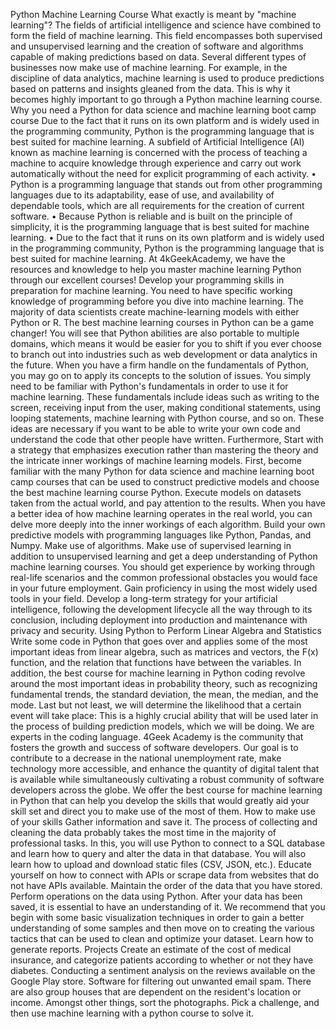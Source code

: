 Python Machine Learning Course
What exactly is meant by "machine learning"?
The fields of artificial intelligence and science have combined to form the field of machine learning. This field encompasses both supervised and unsupervised learning and the creation of software and algorithms capable of making predictions based on data.
Several different types of businesses now make use of machine learning. For example, in the discipline of data analytics, machine learning is used to produce predictions based on patterns and insights gleaned from the data. This is why it becomes highly important to go through a Python machine learning course.
Why you need a Python for data science and machine learning boot camp course
Due to the fact that it runs on its own platform and is widely used in the programming community, Python is the programming language that is best suited for machine learning. A subfield of Artificial Intelligence (AI) known as machine learning is concerned with the process of teaching a machine to acquire knowledge through experience and carry out work automatically without the need for explicit programming of each activity.
•	Python is a programming language that stands out from other programming languages due to its adaptability, ease of use, and availability of dependable tools, which are all requirements for the creation of current software.
•	Because Python is reliable and is built on the principle of simplicity, it is the programming language that is best suited for machine learning.
•	Due to the fact that it runs on its own platform and is widely used in the programming community, Python is the programming language that is best suited for machine learning.
At 4kGeekAcademy, we have the resources and knowledge to help you master machine learning Python through our excellent courses!
Develop your programming skills in preparation for machine learning.
You need to have specific working knowledge of programming before you dive into machine learning. The majority of data scientists create machine-learning models with either Python or R. The best machine learning courses in Python can be a game changer!
You will see that Python abilities are also portable to multiple domains, which means it would be easier for you to shift if you ever choose to branch out into industries such as web development or data analytics in the future.
When you have a firm handle on the fundamentals of Python, you may go on to apply its concepts to the solution of issues.
You simply need to be familiar with Python's fundamentals in order to use it for machine learning. These fundamentals include ideas such as writing to the screen, receiving input from the user, making conditional statements, using looping statements, machine learning with Python course, and so on. These ideas are necessary if you want to be able to write your own code and understand the code that other people have written.
Furthermore, Start with a strategy that emphasizes execution rather than mastering the theory and the intricate inner workings of machine learning models.
First, become familiar with the many Python for data science and machine learning boot camp courses that can be used to construct predictive models and choose the best machine learning course Python. Execute models on datasets taken from the actual world, and pay attention to the results. When you have a better idea of how machine learning operates in the real world, you can delve more deeply into the inner workings of each algorithm.
Build your own predictive models with programming languages like Python, Pandas, and Numpy. Make use of algorithms. Make use of supervised learning in addition to unsupervised learning and get a deep understanding of Python machine learning courses.
You should get experience by working through real-life scenarios and the common professional obstacles you would face in your future employment. Gain proficiency in using the most widely used tools in your field.
Develop a long-term strategy for your artificial intelligence, following the development lifecycle all the way through to its conclusion, including deployment into production and maintenance with privacy and security.
Using Python to Perform Linear Algebra and Statistics
Write some code in Python that goes over and applies some of the most important ideas from linear algebra, such as matrices and vectors, the F(x) function, and the relation that functions have between the variables. In addition, the best course for machine learning in Python coding revolve around the most important ideas in probability theory, such as recognizing fundamental trends, the standard deviation, the mean, the median, and the mode. Last but not least, we will determine the likelihood that a certain event will take place: This is a highly crucial ability that will be used later in the process of building prediction models, which we will be doing.
We are experts in the coding language. 4Geek Academy is the community that fosters the growth and success of software developers.
Our goal is to contribute to a decrease in the national unemployment rate, make technology more accessible, and enhance the quantity of digital talent that is available while simultaneously cultivating a robust community of software developers across the globe.
We offer the best course for machine learning in Python that can help you develop the skills that would greatly aid your skill set and direct you to make use of the most of them.
How to make use of your skills
Gather information and save it.
The process of collecting and cleaning the data probably takes the most time in the majority of professional tasks. In this, you will use Python to connect to a SQL database and learn how to query and alter the data in that database. You will also learn how to upload and download static files (CSV, JSON, etc.). Educate yourself on how to connect with APIs or scrape data from websites that do not have APIs available. Maintain the order of the data that you have stored.
Perform operations on the data using Python.
After your data has been saved, it is essential to have an understanding of it. We recommend that you begin with some basic visualization techniques in order to gain a better understanding of some samples and then move on to creating the various tactics that can be used to clean and optimize your dataset. 
Learn how to generate reports. 
Projects
Create an estimate of the cost of medical insurance, and categorize patients according to whether or not they have diabetes. Conducting a sentiment analysis on the reviews available on the Google Play store. Software for filtering out unwanted email spam. There are also group houses that are dependent on the resident's location or income. Amongst other things, sort the photographs.
Pick a challenge, and then use machine learning with a python course to solve it.

